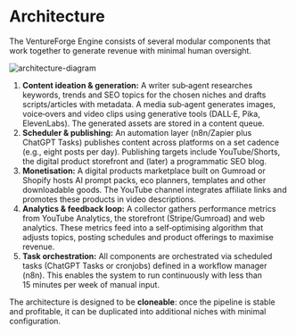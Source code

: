 # Architecture

The VentureForge Engine consists of several modular components that work together to generate revenue with minimal human oversight.

![architecture-diagram](architecture_diagram.png)

1. **Content ideation & generation:**  A writer sub‑agent researches keywords, trends and SEO topics for the chosen niches and drafts scripts/articles with metadata.  A media sub‑agent generates images, voice‑overs and video clips using generative tools (DALL·E, Pika, ElevenLabs).  The generated assets are stored in a content queue.
2. **Scheduler & publishing:**  An automation layer (n8n/Zapier plus ChatGPT Tasks) publishes content across platforms on a set cadence (e.g., eight posts per day).  Publishing targets include YouTube/Shorts, the digital product storefront and (later) a programmatic SEO blog.
3. **Monetisation:**  A digital products marketplace built on Gumroad or Shopify hosts AI prompt packs, eco planners, templates and other downloadable goods.  The YouTube channel integrates affiliate links and promotes these products in video descriptions.
4. **Analytics & feedback loop:**  A collector gathers performance metrics from YouTube Analytics, the storefront (Stripe/Gumroad) and web analytics.  These metrics feed into a self‑optimising algorithm that adjusts topics, posting schedules and product offerings to maximise revenue.
5. **Task orchestration:**  All components are orchestrated via scheduled tasks (ChatGPT Tasks or cronjobs) defined in a workflow manager (n8n).  This enables the system to run continuously with less than 15 minutes per week of manual input.

The architecture is designed to be **cloneable**: once the pipeline is stable and profitable, it can be duplicated into additional niches with minimal configuration.
